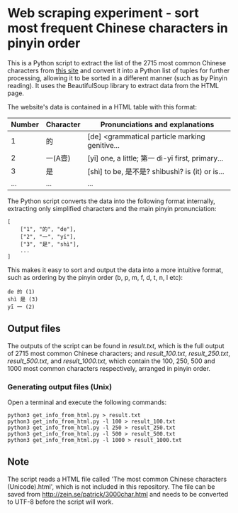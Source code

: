 # Web scraping experiment - sort most frequent Chinese characters in pinyin order

This is a Python script to extract the list of the 2715 most common Chinese characters from [this site](http://zein.se/patrick/3000char.html) and convert it into a Python list of tuples for further processing, allowing it to be sorted in a different manner (such as by Pinyin reading). It uses the BeautifulSoup library to extract data from the HTML page.

The website's data is contained in a HTML table with this format:

| Number | Character | Pronunciations and explanations |
| --- | --- | --- |
| 1 | 的 | [de] <grammatical particle marking genitive... |
| 2 | 一(A壹) | [yī] one, a little; 第一 dì-yī first, primary... |
| 3 | 是	 | [shì] to be, 是不是? shìbushì? is (it) or is... |
| ... | ... | ... |

The Python script converts the data into the following format internally, extracting only simplified characters and the main pinyin pronunciation:

```
[
    ["1", "的", "de"],
    ["2", "一", "yī"],
    ["3", "是", "shì"],
    ...
]
```

This makes it easy to sort and output the data into a more intuitive format, such as ordering by the pinyin order (b, p, m, f, d, t, n, l etc):

```
de 的 (1)
shì 是 (3)
yī 一 (2)
``` 

## Output files

The outputs of the script can be found in _result.txt_, which is the full output of 2715 most common Chinese characters; and _result_100.txt_, _result_250.txt_, _result_500.txt_, and _result_1000.txt_, which contain the 100, 250, 500 and 1000 most common characters respectively, arranged in pinyin order.

### Generating output files (Unix)

Open a terminal and execute the following commands:

```
python3 get_info_from_html.py > result.txt
python3 get_info_from_html.py -l 100 > result_100.txt
python3 get_info_from_html.py -l 250 > result_250.txt
python3 get_info_from_html.py -l 500 > result_500.txt
python3 get_info_from_html.py -l 1000 > result_1000.txt
```

## Note

The script reads a HTML file called 'The most common Chinese characters (Unicode).html', which is not included in this repository. The file can be saved from http://zein.se/patrick/3000char.html and needs to be converted to UTF-8 before the script will work.
